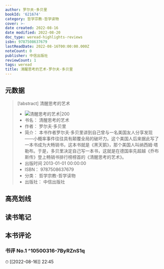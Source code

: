 ```yaml
---
author: 罗尔夫·多贝里
bookId: '621674'
category: 哲学宗教-哲学读物
cover: >-
date created: 2022-08-16
date modified: 2022-08-20
doc_type: weread-highlights-reviews
isbn: 9787508637679
lastReadDate: 2022-08-16T00:00:00.000Z
noteCount: 0
publisher: 中信出版社
reviewCount: 1
tags: weread
title: 清醒思考的艺术-罗尔夫·多贝里
---
```


## 元数据

> [!abstract] 清醒思考的艺术
> - ![ 清醒思考的艺术|200](https://wfqqreader-1252317822.image.myqcloud.com/cover/674/621674/t7_621674.jpg)
> - 书名： 清醒思考的艺术
> - 作者： 罗尔夫·多贝里
> - 简介： 本书作者罗尔夫·多贝里讲到自己曾与一名美国友人分享发现——小概率事件往往具有颠覆全局的破坏力。这个美国人后来据此写了一本书成为大畅销书，这本书就是《黑天鹅》，那个美国人叫纳西姆·塔勒布。于是，多贝里决定自己写一本书，这就是在德国率先超越《乔布斯传》登上畅销书排行榜榜首的《清醒思考的艺术》。
> - 出版时间 2013-01-01 00:00:00
> - ISBN： 9787508637679
> - 分类： 哲学宗教-哲学读物
> - 出版社： 中信出版社

## 高亮划线

## 读书笔记

## 本书评论

### 书评 No.1 ^10500316-7ByRZnS1q

⏱ [[2022-08-16]] 22:45
